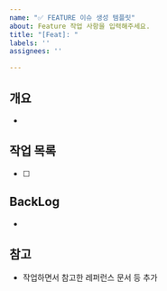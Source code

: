 ```yaml
---
name: "✅ FEATURE 이슈 생성 템플릿"
about: Feature 작업 사항을 입력해주세요.
title: "[Feat]: "
labels: ''
assignees: ''

---
```


## 개요

-

## 작업 목록

- [ ]

## BackLog

- [ ]( )

## 참고

- 작업하면서 참고한 레퍼런스 문서 등 추가
